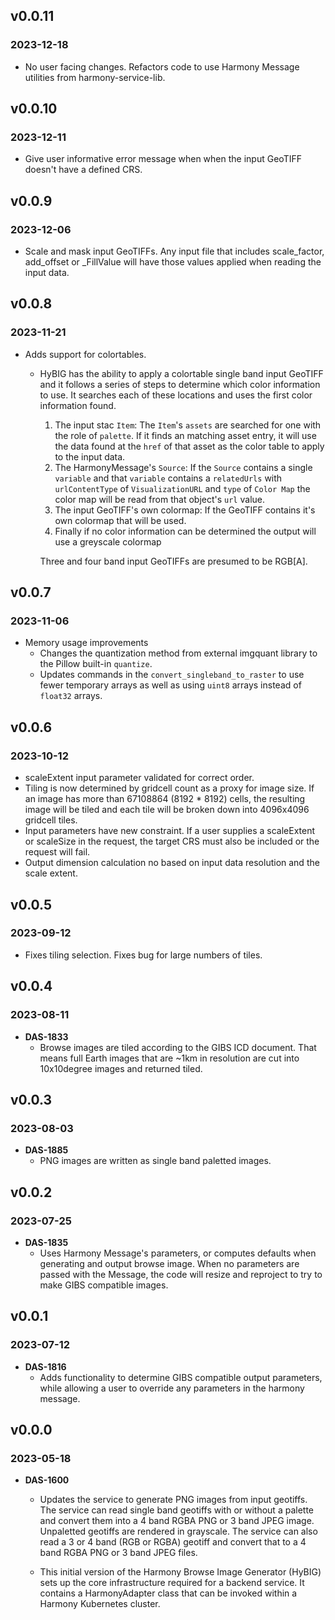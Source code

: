 ## v0.0.11
### 2023-12-18
 - No user facing changes.  Refactors code to use Harmony Message utilities
   from harmony-service-lib.

## v0.0.10
### 2023-12-11
 - Give user informative error message when when the input GeoTIFF doesn't have
   a defined CRS.

## v0.0.9
### 2023-12-06
 - Scale and mask input GeoTIFFs. Any input file that includes scale\_factor,
   add\_offset or \_FillValue will have those values applied when reading the
   input data.

## v0.0.8
### 2023-11-21
 - Adds support for colortables.
   - HyBIG has the ability to apply a colortable single band input GeoTIFF and it
     follows a series of steps to determine which color information to use. It
     searches each of these locations and uses the first color information
     found.

     1. The input stac `Item`: The `Item`'s `assets` are searched for one with
        the role of `palette`.  If it finds an matching asset entry, it will
        use the data found at the `href` of that asset as the color table to
        apply to the input data.
     2. The HarmonyMessage's `Source`: If the `Source` contains a single
        `variable` and that `variable` contains a `relatedUrls` with
        `urlContentType` of `VisualizationURL` and `type` of `Color Map` the
        color map will be read from that object's `url` value.
     3. The input GeoTIFF's own colormap: If the GeoTIFF contains it's own
        colormap that will be used.
     4. Finally if no color information can be determined the output will use a
        greyscale colormap

     Three and four band input GeoTIFFs are presumed to be RGB[A].

## v0.0.7
### 2023-11-06
 - Memory usage improvements
   - Changes the quantization method from external imgquant library to the
     Pillow built-in `quantize`.
   - Updates commands in the `convert_singleband_to_raster` to use fewer
     temporary arrays as well as using `uint8` arrays instead of `float32`
     arrays.

## v0.0.6
### 2023-10-12
 - scaleExtent input parameter validated for correct order.
 - Tiling is now determined by gridcell count as a proxy for image size.  If an
   image has more than 67108864 (8192 * 8192) cells, the resulting image will be
   tiled and each tile will be broken down into 4096x4096 gridcell tiles.
 - Input parameters have new constraint. If a user supplies a scaleExtent or
   scaleSize in the request, the target CRS must also be included or the
   request will fail.
 - Output dimension calculation no based on input data resolution and the scale
   extent.

## v0.0.5
### 2023-09-12
 - Fixes tiling selection. Fixes bug for large numbers of tiles.

## v0.0.4
### 2023-08-11
- **DAS-1833**
    - Browse images are tiled according to the GIBS ICD document.  That means
      full Earth images that are ~1km in resolution are cut into 10x10degree
      images and returned tiled.

## v0.0.3
### 2023-08-03
- **DAS-1885**
    - PNG images are written as single band paletted images.

## v0.0.2
### 2023-07-25
- **DAS-1835**
    - Uses Harmony Message's parameters, or computes defaults when generating
      and output browse image. When no parameters are passed with the Message,
      the code will resize and reproject to try to make GIBS compatible images.

## v0.0.1
### 2023-07-12
- **DAS-1816**
    - Adds functionality to determine GIBS compatible output parameters, while
      allowing a user to override any parameters in the harmony message.


## v0.0.0
### 2023-05-18
- **DAS-1600**
    - Updates the service to generate PNG images from input geotiffs. The
      service can read single band geotiffs with or without a palette and
      convert them into a 4 band RGBA PNG or 3 band JPEG image. Unpaletted
      geotiffs are rendered in grayscale. The service can also read a 3 or 4
      band (RGB or RGBA) geotiff and convert that to a 4 band RGBA PNG or 3
      band JPEG files.

    - This initial version of the Harmony Browse Image Generator (HyBIG) sets
      up the core infrastructure required for a backend service. It contains a
      HarmonyAdapter class that can be invoked within a Harmony Kubernetes
      cluster.
